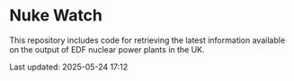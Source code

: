 # Nuke Watch

This repository includes code for retrieving the latest information available on the output of EDF nuclear power plants in the UK.

Last updated: 2025-05-24 17:12